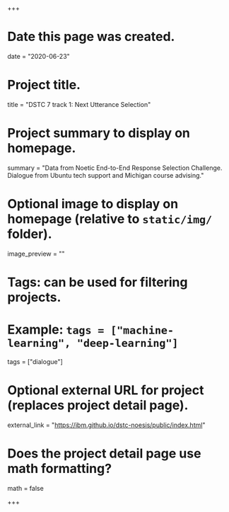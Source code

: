 +++
# Date this page was created.
date = "2020-06-23"

# Project title.
title = "DSTC 7 track 1: Next Utterance Selection"

# Project summary to display on homepage.
summary = "Data from Noetic End-to-End Response Selection Challenge. Dialogue from Ubuntu tech support and Michigan course advising."

# Optional image to display on homepage (relative to `static/img/` folder).
image_preview = ""

# Tags: can be used for filtering projects.
# Example: `tags = ["machine-learning", "deep-learning"]`
tags = ["dialogue"]

# Optional external URL for project (replaces project detail page).
external_link = "https://ibm.github.io/dstc-noesis/public/index.html"

# Does the project detail page use math formatting?
math = false

+++

